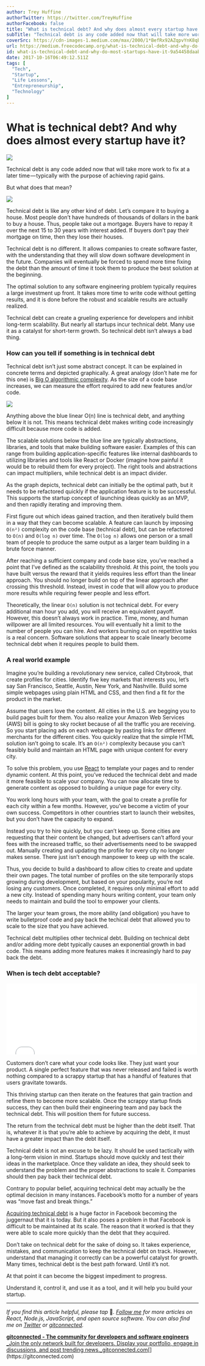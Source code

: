 ```yaml
---
author: Trey Huffine
authorTwitter: https://twitter.com/TreyHuffine
authorFacebook: false
title: "What is technical debt? And why does almost every startup have it?"
subTitle: "Technical debt is any code added now that will take more work to fix at a later time — typically with the purpose of achieving rapid gain..."
coverSrc: https://cdn-images-1.medium.com/max/2000/1*BefRx92AZqpvYnK8qbQekw.jpeg
url: https://medium.freecodecamp.org/what-is-technical-debt-and-why-do-most-startups-have-it-9a54458daabf
id: what-is-technical-debt-and-why-do-most-startups-have-it-9a54458daabf
date: 2017-10-16T06:49:12.511Z
tags: [
  "Tech",
  "Startup",
  "Life Lessons",
  "Entrepreneurship",
  "Technology"
]
---
```

# What is technical debt? And why does almost every startup have it?







![](https://cdn-images-1.medium.com/max/2000/1*BefRx92AZqpvYnK8qbQekw.jpeg)







Technical debt is any code added now that will take more work to fix at a later time — typically with the purpose of achieving rapid gains.

But what does that mean?



![](https://cdn-images-1.medium.com/max/1600/1*mOkmsSxjdGpDd1EHQqdB8Q.jpeg)



Technical debt is like any other kind of debt. Let’s compare it to buying a house. Most people don’t have hundreds of thousands of dollars in the bank to buy a house. Thus, people take out a mortgage. Buyers have to repay it over the next 15 to 30 years with interest added. If buyers don’t pay their mortgage on time, then they lose their houses.

Technical debt is no different. It allows companies to create software faster, with the understanding that they will slow down software development in the future. Companies will eventually be forced to spend more time fixing the debt than the amount of time it took them to produce the best solution at the beginning.

The optimal solution to any software engineering problem typically requires a large investment up front. It takes more time to write code without getting results, and it is done before the robust and scalable results are actually realized.

Technical debt can create a grueling experience for developers and inhibit long-term scalability. But nearly all startups incur technical debt. Many use it as a catalyst for short-term growth. So technical debt isn’t always a bad thing.

### How can you tell if something is in technical debt

Technical debt isn’t just some abstract concept. It can be explained in concrete terms and depicted graphically. A great analogy (don’t hate me for this one) is [Big O algorithmic complexity](https://stackoverflow.com/questions/487258/what-is-a-plain-english-explanation-of-big-o-notation). As the size of a code base increases, we can measure the effort required to add new features and/or code.



![](https://cdn-images-1.medium.com/max/1600/1*6U_NG4w6g6YYyxPyG9Io_g.png)



Anything above the blue linear O(n) line is technical debt, and anything below it is not. This means technical debt makes writing code increasingly difficult because more code is added.

The scalable solutions below the blue line are typically abstractions, libraries, and tools that make building software easier. Examples of this can range from building application-specific features like internal dashboards to utilizing libraries and tools like React or Docker (imagine how painful it would be to rebuild them for every project). The right tools and abstractions can impact multipliers, while technical debt is an impact divider.

As the graph depicts, technical debt can initially be the optimal path, but it needs to be refactored quickly if the application feature is to be successful. This supports the startup concept of launching ideas quickly as an MVP, and then rapidly iterating and improving them.

First figure out which ideas gained traction, and then iteratively build them in a way that they can become scalable. A feature can launch by imposing `O(n²)` complexity on the code base (technical debt), but can be refactored to `O(n)` and `O(log n)` over time. The `O(log n)` allows one person or a small team of people to produce the same output as a larger team building in a brute force manner.

After reaching a sufficient company and code base size, you’ve reached a point that I’ve defined as the scalability threshold. At this point, the tools you have built versus the reward that it yields requires less effort than the linear approach. You should no longer build on top of the linear approach after crossing this threshold. Instead, invest in code that will allow you to produce more results while requiring fewer people and less effort.

Theoretically, the linear `O(n)` solution is not technical debt. For every additional man hour you add, you will receive an equivalent payoff. However, this doesn’t always work in practice. Time, money, and human willpower are all limited resources. You will eventually hit a limit to the number of people you can hire. And workers burning out on repetitive tasks is a real concern. Software solutions that appear to scale linearly become technical debt when it requires people to build them.

### A real world example

Imagine you’re building a revolutionary new service, called Citybrook, that create profiles for cities. Identify five key markets that interests you, let’s say San Francisco, Seattle, Austin, New York, and Nashville. Build some simple webpages using plain HTML and CSS, and then find a fit for the product in the market.

Assume that users love the content. All cities in the U.S. are begging you to build pages built for them. You also realize your Amazon Web Services (AWS) bill is going to sky rocket because of all the traffic you are receiving. So you start placing ads on each webpage by pasting links for different merchants for the different cities. You quickly realize that the simple HTML solution isn’t going to scale. It’s an `O(n²)` complexity because you can’t feasibly build and maintain an HTML page with unique content for every city.

To solve this problem, you use [React](https://reactjs.org/) to template your pages and to render dynamic content. At this point, you’ve reduced the technical debt and made it more feasible to scale your company. You can now allocate time to generate content as opposed to building a unique page for every city.

You work long hours with your team, with the goal to create a profile for each city within a few months. However, you’ve become a victim of your own success. Competitors in other countries start to launch their websites, but you don’t have the capacity to expand.

Instead you try to hire quickly, but you can’t keep up. Some cities are requesting that their content be changed, but advertisers can’t afford your fees with the increased traffic, so their advertisements need to be swapped out. Manually creating and updating the profile for every city no longer makes sense. There just isn’t enough manpower to keep up with the scale.

Thus, you decide to build a dashboard to allow cities to create and update their own pages. The total number of profiles on the site temporarily stops growing during development, but based on your popularity, you’re not losing any customers. Once completed, it requires only minimal effort to add a new city. Instead of spending many hours writing content, your team only needs to maintain and build the tool to empower your clients.

The larger your team grows, the more ability (and obligation) you have to write bulletproof code and pay back the techical debt that allowed you to scale to the size that you have achieved.

Technical debt multiplies other technical debt. Building on technical debt and/or adding more debt typically causes an exponential growth in bad code. This means adding more features makes it increasingly hard to pay back the debt.

### When is tech debt acceptable?





<iframe data-width="500" data-height="185" width="500" height="185" src="/media/4614288fcd85ac94ad5b7ac4a49c5b89?postId=9a54458daabf" data-media-id="4614288fcd85ac94ad5b7ac4a49c5b89" data-thumbnail="https://i.embed.ly/1/image?url=https%3A%2F%2Fpbs.twimg.com%2Fprofile_images%2F1824002576%2Fpg-railsconf_400x400.jpg&amp;key=a19fcc184b9711e1b4764040d3dc5c07" allowfullscreen="" frameborder="0"></iframe>





Customers don’t care what your code looks like. They just want your product. A single perfect feature that was never released and failed is worth nothing compared to a scrappy startup that has a handful of features that users gravitate towards.

This thriving startup can then iterate on the features that gain traction and refine them to become more scalable. Once the scrappy startup finds success, they can then build their engineering team and pay back the technical debt. This will position them for future success.

The return from the technical debt must be higher than the debt itself. That is, whatever it is that you’re able to achieve by acquiring the debt, it must have a greater impact than the debt itself.

Technical debt is not an excuse to be lazy. It should be used tactically with a long-term vision in mind. Startups should move quickly and test their ideas in the marketplace. Once they validate an idea, they should seek to understand the problem and the proper abstractions to scale it. Companies should then pay back their technical debt.

Contrary to popular belief, acquiring technical debt may actually be the optimal decision in many instances. Facebook’s motto for a number of years was “move fast and break things.”

[Acquiring technical debt](https://www.reddit.com/r/programming/comments/3r90iy/facebooks_code_quality_problem/) is a huge factor in Facebook becoming the juggernaut that it is today. But it also poses a problem in that Facebook is difficult to be maintained at its scale. The reason that it worked is that they were able to scale more quickly than the debt that they acquired.

Don’t take on technical debt for the sake of doing so. It takes experience, mistakes, and communication to keep the technical debt on track. However, understand that managing it correctly can be a powerful catalyst for growth. Many times, technical debt is the best path forward. Until it’s not.

At that point it can become the biggest impediment to progress.

Understand it, control it, and use it as a tool, and it will help you build your startup.











* * *







_If you find this article helpful, please tap_ 👏_._ [_Follow me_](https://medium.com/@treyhuffine) _for more articles on React, Node.js, JavaScript, and open source software. You can also find me on_ [_Twitter_](https://twitter.com/treyhuffine) _or_ [_gitconnected_](https://gitconnected.com/treyhuffine)_._

[**gitconnected - The community for developers and software engineers**  
_Join the only network built for developers. Display your portfolio, engage in discussions, and post trending news._gitconnected.com](https://gitconnected.com "https://gitconnected.com")[](https://gitconnected.com)








